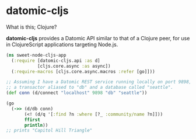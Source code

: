 # datomic-cljs

What is this; Clojure?

**datomic-cljs** provides a Datomic API similar to that of a Clojure peer, for use in ClojureScript applications targeting Node.js.

```clj
(ns sweet-node-cljs-app
  (:require [datomic-cljs.api :as d]
            [cljs.core.async :as async])
  (:require-macros [cljs.core.async.macros :refer [go]]))

;; Assuming I have a Datomic REST service running locally on port 9898, with
;; a transactor aliased to "db" and a database called "seattle".
(def conn (d/connect "localhost" 9898 "db" "seattle"))

(go
  (->> (d/db conn)
       (<! (d/q '[:find ?n :where [?_ :community/name ?n]]))
       ffirst
       println))
;; prints "Capitol Hill Triangle"
```
